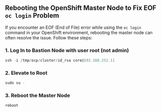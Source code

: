 ## Rebooting the OpenShift Master Node to Fix EOF `oc login` Problem
If you encounter an EOF (End of File) error while using the `oc login` command in your OpenShift environment, rebooting the master node can often resolve the issue. Follow these steps:
### 1. Log In to Bastion Node with user root (not admin)
```py linenums="1"
ssh -i /tmp/ocp/cluster/id_rsa core@192.168.252.11
```
### 2. Elevate to Root
```py linenums="1"
sudo su -
```
### 3. Reboot the Master Node
```py linenums="1"
reboot
```

